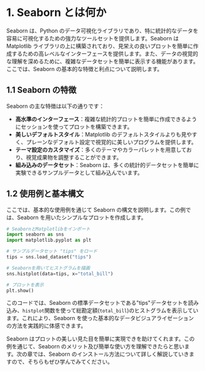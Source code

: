 # 1. Seaborn とは何か

Seaborn は、Python のデータ可視化ライブラリであり、特に統計的なデータを容易に可視化するための強力なツールセットを提供します。Seaborn は Matplotlib ライブラリの上に構築されており、見栄えの良いプロットを簡単に作成するための高レベルなインターフェースを提供します。また、データの視覚的な理解を深めるために、複雑なデータセットを簡単に表示する機能があります。ここでは、Seaborn の基本的な特徴と利点について説明します。

## 1.1 Seaborn の特徴

Seaborn の主な特徴は以下の通りです：

- **高水準のインターフェース**：複雑な統計的プロットを簡単に作成できるようにセッションを使ってプロットを構築できます。
- **美しいデフォルトスタイル**：Matplotlib のデフォルトスタイルよりも見やすく、プレーンなデフォルト設定で視覚的に美しいプログラムを提供します。
- **テーマ設定のカスタマイズ**：多くのテーマやカラーパレットを用意しており、視覚成果物を調整することができます。
- **組み込みのデータセット**：Seaborn は、多くの統計的データセットを簡単に実験できるサンプルデータとして組み込んでいます。

## 1.2 使用例と基本構文

ここでは、基本的な使用例を通じて Seaborn の構文を説明します。この例では、Seaborn を用いたシンプルなプロットを作成します。

```python
# SeabornとMatplotlibをインポート
import seaborn as sns
import matplotlib.pyplot as plt

# サンプルデータセット "tips" をロード
tips = sns.load_dataset("tips")

# Seabornを用いてヒストグラムを描画
sns.histplot(data=tips, x="total_bill")

# プロットを表示
plt.show()
```

このコードでは、Seaborn の標準データセットである"tips"データセットを読み込み、`histplot`関数を使って総勘定額(`total_bill`)のヒストグラムを表示しています。これにより、Seaborn を使った基本的なデータビジュアライゼーションの方法を実践的に体感できます。

Seaborn はプロットの美しい見た目を簡単に実現できを助けてくれます。この例を通じて、Seaborn のメリット及び簡単な使い方を理解できたらと思います。次の章では、Seaborn のインストール方法について詳しく解説していきますので、そちらもぜひ学んでみてください。
